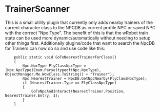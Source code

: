 # TrainerScanner


This is a small utility plugin that currently only adds nearby trainers of the current character class to the NPCDB as current profile NPC or saved NPC with the correct "Npc.Type". The benefit of this is that the wRobot train state can be used more dynamic/automatically without needing to setup other things first. Additionally plugins/code that want to search the NpcDB for Trainers can now do so and use code like this:

```
    public static void GoToNearestTrainerForClass()
    {    
        Npc.NpcType PlyClassNpcType = (Npc.NpcType)Enum.Parse(typeof(Npc.NpcType), ObjectManager.Me.WowClass.ToString() + "Trainer");
        Npc NearestTrainer = NpcDB.GetNpcNearby(PlyClassNpcType);
        if (NearestTrainer.Type == PlyClassNpcType)
        {
            GoToNpcAndInteract(NearestTrainer.Position, NearestTrainer.Entry, 1);
        }
    }
```
